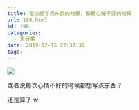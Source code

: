 ```yaml
---
title: 每次想写点东西的时候，都是心情不好的时候
url: 198.html
id: 198
categories:
  - 未分类
date: 2019-12-15 22:37:39
tags:
---
```


![](/img/post/IMG_1149.jpg)

或者说每次心情不好的时候都想写点东西？

还是算了 w
